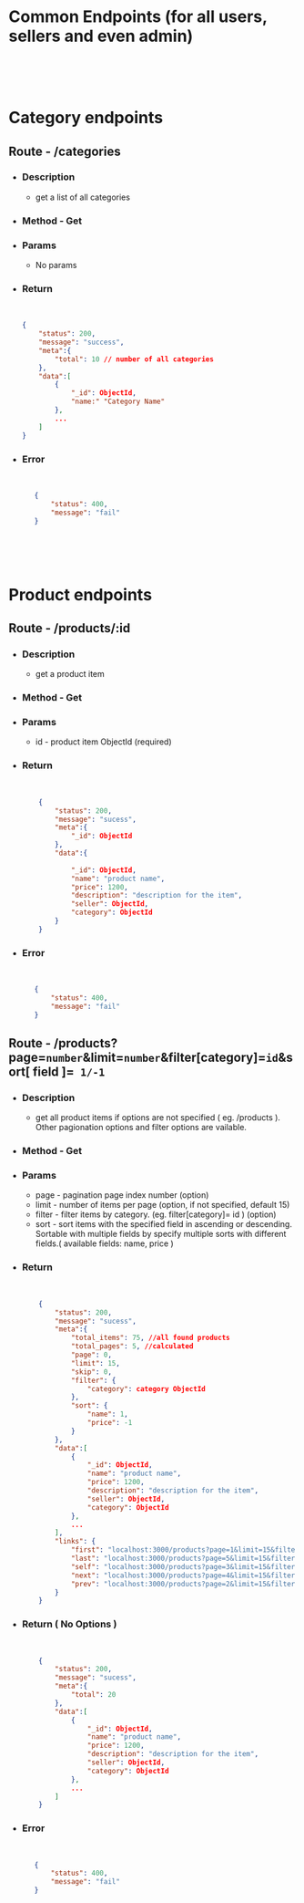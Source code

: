 # Common Endpoints (for all users, sellers and even admin)

<br/>
<br/>
<br/>

# Category endpoints

## Route - /categories
+ ### Description
  - get a list of all categories
+ ### Method - Get
+ ### Params
  -  No params

+ ### Return
    <br/>

    ``` json
    {
        "status": 200,
        "message": "success",
        "meta":{
            "total": 10 // number of all categories
        },
        "data":[
            {
                "_id": ObjectId,
                "name:" "Category Name"
            },
            ...
        ]
    }
    ```


+ ### Error
    <br/>
     
     ```json
        {
            "status": 400,
            "message": "fail"
        }
     ```



<br/>
<br/>
<br/>

# Product endpoints

## Route - /products/:id
+ ### Description
  - get a  product item
+ ### Method - Get
+ ### Params
  -  id - product item ObjectId (required)

+ ### Return
    <br/>

    ``` json
        {
            "status": 200,
            "message": "sucess",
            "meta":{
                "_id": ObjectId
            },
            "data":{
                
                "_id": ObjectId,
                "name": "product name", 
                "price": 1200,
                "description": "description for the item",
                "seller": ObjectId,
                "category": ObjectId
            }
        }
    ```
+ ### Error
    <br/>
     
     ```json
        {
            "status": 400,
            "message": "fail"
        }
    ```

## Route - /products?page=`number`&limit=`number`&filter[category]=`id`&sort[ field ]=` 1/-1`
+ ### Description
  - get all product items if options are not specified ( eg. /products ). Other pagionation options and filter options are vailable.
+ ### Method - Get
+ ### Params
  -  page - pagination page index number (option)
  -  limit - number of items per page (option, if not specified, default 15)
  -  filter -  filter items by category. (eg. filter[category]= id ) (option)
  -  sort - sort items with the specified field in ascending or descending. 
    Sortable with multiple fields by specify multiple sorts with different fields.( available fields:  name, price )


+ ### Return
    <br/>

    ``` json
        {
            "status": 200,
            "message": "sucess",
            "meta":{
                "total_items": 75, //all found products
                "total_pages": 5, //calculated
                "page": 0,
                "limit": 15, 
                "skip": 0,
                "filter": {
                    "category": category ObjectId
                },
                "sort": {
                    "name": 1,
                    "price": -1
                }
            },
            "data":[
                {
                    "_id": ObjectId,
                    "name": "product name", 
                    "price": 1200,
                    "description": "description for the item",
                    "seller": ObjectId,
                    "category": ObjectId
                },
                ...
            ],
            "links": {
                "first": "localhost:3000/products?page=1&limit=15&filter[category]=id&sort[price]=1",
                "last": "localhost:3000/products?page=5&limit=15&filter[category]=id&sort[price]=1",
                "self": "localhost:3000/products?page=3&limit=15&filter[category]=id&sort[price]=1",
                "next": "localhost:3000/products?page=4&limit=15&filter[category]=id&sort[price]=1",
                "prev": "localhost:3000/products?page=2&limit=15&filter[category]=id&sort[price]=1",
            }
        }
    ```

+ ### Return  ( No Options )
    <br/>

    ``` json
        {
            "status": 200,
            "message": "sucess",
            "meta":{
                "total": 20
            },
            "data":[
                {
                    "_id": ObjectId,
                    "name": "product name", 
                    "price": 1200,
                    "description": "description for the item",
                    "seller": ObjectId,
                    "category": ObjectId
                },
                ...
            ]
        }
    ```

+ ### Error
    <br/>
     
     ```json
        {
            "status": 400,
            "message": "fail"
        }
    ```